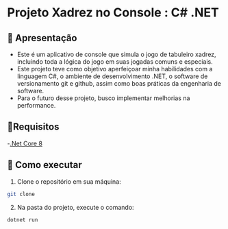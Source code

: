 # Projeto Xadrez no Console : C# .NET

## 📌 Apresentação

- Este é um aplicativo de console que simula o jogo de tabuleiro xadrez, incluindo toda a lógica do jogo em suas jogadas comuns e especiais.
- Este projeto teve como objetivo aperfeiçoar minha habilidades com a linguagem C#, o ambiente de desenvolvimento .NET, o software de versionamento git e github, assim como boas práticas da engenharia de software.
- Para o futuro desse projeto, busco implementar melhorias na performance.

## 📜Requisitos

-[.Net Core 8](https://dotnet.microsoft.com/en-us/download/dotnet/8.0)

## 🚀 Como executar

1. Clone o repositório em sua máquina:
```bash
git clone 
```
2. Na pasta do projeto, execute o comando:
```bash
dotnet run
```